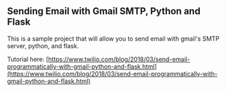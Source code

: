 ## Sending Email with Gmail SMTP, Python and Flask

This is a sample project that will allow you to send email with gmail's SMTP server, python, and flask.

Tutorial here: [https://www.twilio.com/blog/2018/03/send-email-programmatically-with-gmail-python-and-flask.html](https://www.twilio.com/blog/2018/03/send-email-programmatically-with-gmail-python-and-flask.html)
